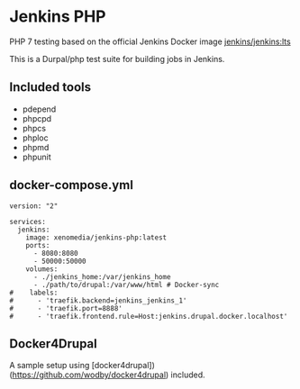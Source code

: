 # Jenkins PHP

PHP 7 testing based on the official Jenkins Docker image [jenkins/jenkins:lts](https://hub.docker.com/r/jenkins/jenkins/)

This is a Durpal/php test suite for building jobs in Jenkins.

## Included tools

- pdepend
- phpcpd
- phpcs
- phploc
- phpmd
- phpunit

## docker-compose.yml

```
version: "2"

services:
  jenkins:
    image: xenomedia/jenkins-php:latest
    ports:
      - 8080:8080
      - 50000:50000
    volumes:
      - ./jenkins_home:/var/jenkins_home
      - ./path/to/drupal:/var/www/html # Docker-sync
#    labels:
#      - 'traefik.backend=jenkins_jenkins_1'
#      - 'traefik.port=8888'
#      - 'traefik.frontend.rule=Host:jenkins.drupal.docker.localhost'
```

## Docker4Drupal

A sample setup using [docker4drupal])(https://github.com/wodby/docker4drupal) included.
